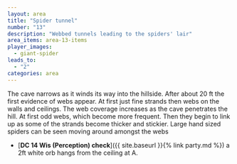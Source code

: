 ```yaml
---
layout: area
title: "Spider tunnel"
number: "13"
description: "Webbed tunnels leading to the spiders' lair"
area_items: area-13-items
player_images:
  - giant-spider
leads_to:
  - "2"
categories: area
---
```

The cave narrows as it winds its way into the hillside.  After about 20 ft the first evidence of webs appear.  At first just fine strands then webs on the walls and ceilings.  The web coverage increases as the cave penetrates the hill.  At first odd webs, which become more frequent.  Then they begin to link up as some of the strands become thicker and stickier.  Large hand sized spiders can be seen moving around amongst the webs 

* [**DC 14 Wis (Perception) check**]({{ site.baseurl }}{% link party.md %}) a 2ft white orb hangs from the ceiling at A.
